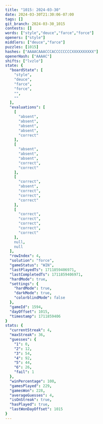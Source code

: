 ```yaml
---
title: "1015: 2024-03-30"
date: 2024-03-30T21:30:06-07:00
tags: []
git_branch: 2024-03-30_1015
contests: []
words: ["style","deuce","farce","force"]
openers: ["style"]
middlers: ["deuce","farce"]
puzzles: [1015]
hashes: ["AAAACAAACCCACCCCCCCCXXXXXXXXXX"]
openerHash: ["AAAAC"]
shifts: ["lvzlo"]
state: {
  "boardState": [
    "style",
    "deuce",
    "farce",
    "force",
    "",
    ""
  ],
  "evaluations": [
    [
      "absent",
      "absent",
      "absent",
      "absent",
      "correct"
    ],
    [
      "absent",
      "absent",
      "absent",
      "correct",
      "correct"
    ],
    [
      "correct",
      "absent",
      "correct",
      "correct",
      "correct"
    ],
    [
      "correct",
      "correct",
      "correct",
      "correct",
      "correct"
    ],
    null,
    null
  ],
  "rowIndex": 4,
  "solution": "force",
  "gameStatus": "WIN",
  "lastPlayedTs": 1711859406971,
  "lastCompletedTs": 1711859406971,
  "hardMode": true,
  "settings": {
    "hardMode": true,
    "darkMode": true,
    "colorblindMode": false
  },
  "gameId": 1594,
  "dayOffset": 1015,
  "timestamp": 1711859406
}
stats: {
  "currentStreak": 4,
  "maxStreak": 36,
  "guesses": {
    "1": 0,
    "2": 12,
    "3": 54,
    "4": 92,
    "5": 44,
    "6": 26,
    "fail": 1
  },
  "winPercentage": 100,
  "gamesPlayed": 229,
  "gamesWon": 228,
  "averageGuesses": 4,
  "isOnStreak": true,
  "hasPlayed": true,
  "lastWonDayOffset": 1015
}
---
```

<!-- more -->
